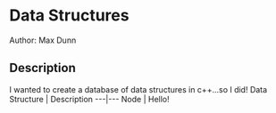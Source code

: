 # Data Structures
Author: Max Dunn
## Description
I wanted to create a database of data structures in c++...so I did!
Data Structure | Description
---|---
Node | Hello!